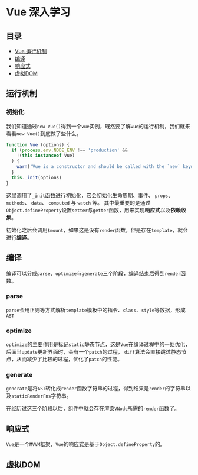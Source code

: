 # Vue 深入学习

## 目录
- [Vue 运行机制](#运行机制)
- [编译](#编译)
- [响应式](#响应式)
- [虚拟DOM](#虚拟DOM)

## 运行机制 ##
### 初始化
我们知道通过`new Vue()`得到一个`vue`实例，既然要了解`vue`的运行机制，我们就来看看`new Vue()`到底做了些什么。
```javascript
function Vue (options) {
  if (process.env.NODE_ENV !== 'production' &&
    !(this instanceof Vue)
  ) {
    warn('Vue is a constructor and should be called with the `new` keyword')
  }
  this._init(options)
}
```

这里调用了`_init`函数进行初始化，它会初始化生命周期、事件、 `props`、 `methods`、 `data`、 `computed` 与 `watch` 等。
其中最重要的是通过`Object.defineProperty`设置`setter`与`getter`函数，用来实现**响应式**以及**依赖收集**。

初始化之后会调用`$mount`，如果这是没有`render`函数，但是存在`template`，就会进行**编译**。

## 编译 ##
编译可以分成`parse`、`optimize`与`generate`三个阶段，编译结束后得到`render`函数。

### parse
`parse`会用正则等方式解析`template`模板中的指令、`class`、`style`等数据，形成`AST`

### optimize
`optimize`的主要作用是标记`static`静态节点，这是`Vue`在编译过程中的一处优化，后面当`update`更新界面时，会有一个`patch`的过程，
`diff`算法会直接跳过静态节点，从而减少了比较的过程，优化了`patch`的性能。

### generate
`generate`是将`AST`转化成`render`函数字符串的过程，得到结果是`render`的字符串以及`staticRenderFns`字符串。

在经历过这三个阶段以后，组件中就会存在渲染`VNode`所需的`render`函数了。

## 响应式 ##
`Vue`是一个`MVVM`框架，`Vue`的响应式是基于`Object.defineProperty`的。

## 虚拟DOM ##


